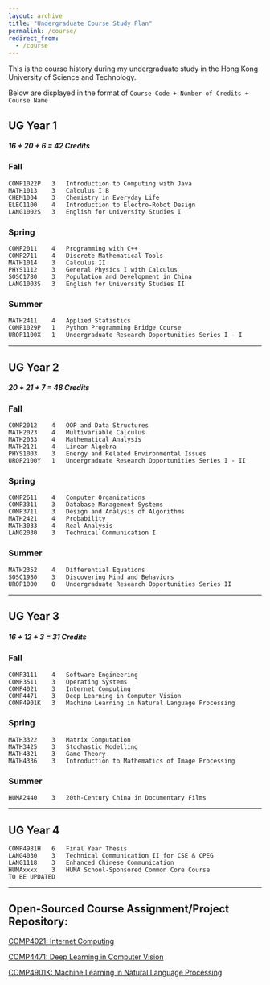 ```yaml
---
layout: archive
title: "Undergraduate Course Study Plan"
permalink: /course/
redirect_from:
  - /course
---
```


This is the course history during my undergraduate study in the Hong Kong University of Science and Technology. 

Below are displayed in the format of
`Course Code + Number of Credits + Course Name`
## UG Year 1    
##### 16 + 20 + 6 = 42 Credits
### Fall   
```angular2html
COMP1022P   3   Introduction to Computing with Java
MATH1013    3   Calculus I B
CHEM1004    3   Chemistry in Everyday Life
ELEC1100    4   Introduction to Electro-Robot Design
LANG1002S   3   English for University Studies I
```
### Spring  
```angular2html
COMP2011    4   Programming with C++
COMP2711    4   Discrete Mathematical Tools
MATH1014    3   Calculus II
PHYS1112    3   General Physics I with Calculus
SOSC1780    3   Population and Development in China
LANG1003S   3   English for University Studies II
```
### Summer 
```angular2html
MATH2411    4   Applied Statistics
COMP1029P   1   Python Programming Bridge Course
UROP1100X   1   Undergraduate Research Opportunities Series I - I
```
---
## UG Year 2
##### 20 + 21 + 7 = 48 Credits
### Fall 
```angular2html
COMP2012    4   OOP and Data Structures
MATH2023    4   Multivariable Calculus
MATH2033    4   Mathematical Analysis
MATH2121    4   Linear Algebra
PHYS1003    3   Energy and Related Environmental Issues
UROP2100Y   1   Undergraduate Research Opportunities Series I - II
```
### Spring 
```angular2html
COMP2611    4   Computer Organizations
COMP3311    3   Database Management Systems
COMP3711    3   Design and Analysis of Algorithms
MATH2421    4   Probability
MATH3033    4   Real Analysis
LANG2030    3   Technical Communication I
```
### Summer 
```angular2html
MATH2352    4   Differential Equations
SOSC1980    3   Discovering Mind and Behaviors
UROP1000    0   Undergraduate Research Opportunities Series II
```
---
## UG Year 3
##### 16 + 12 + 3 = 31 Credits
### Fall 
```angular2html
COMP3111    4   Software Engineering
COMP3511    3   Operating Systems
COMP4021    3   Internet Computing
COMP4471    3   Deep Learning in Computer Vision
COMP4901K   3   Machine Learning in Natural Language Processing
```
### Spring
```angular2html
MATH3322    3   Matrix Computation
MATH3425    3   Stochastic Modelling
MATH4321    3   Game Theory
MATH4336    3   Introduction to Mathematics of Image Processing
```
### Summer
```angular2html
HUMA2440    3   20th-Century China in Documentary Films
```
---
## UG Year 4
```angular2html
COMP4981H   6   Final Year Thesis
LANG4030    3   Technical Communication II for CSE & CPEG
LANG1118    3   Enhanced Chinese Communication
HUMAxxxx    3   HUMA School-Sponsored Common Core Course
TO BE UPDATED
```
---

## Open-Sourced Course Assignment/Project Repository:
[COMP4021: Internet Computing](https://github.com/MighTy-Weaver/COMP4021-2020Fall) 

[COMP4471: Deep Learning in Computer Vision](https://github.com/MighTy-Weaver/COMP4471-2020Fall)

[COMP4901K: Machine Learning in Natural Language Processing](https://github.com/MighTy-Weaver/COVID19-NER)